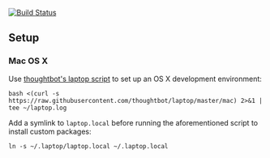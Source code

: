 [![Build Status](https://travis-ci.org/dskecse/laptop.svg?branch=master)](https://travis-ci.org/dskecse/laptop)

## Setup

### Mac OS X

Use [thoughtbot's laptop script](https://github.com/thoughtbot/laptop) to set up
an OS X development environment:

    bash <(curl -s https://raw.githubusercontent.com/thoughtbot/laptop/master/mac) 2>&1 | tee ~/laptop.log

Add a symlink to `laptop.local` before running the aforementioned script to
install custom packages:

    ln -s ~/.laptop/laptop.local ~/.laptop.local
